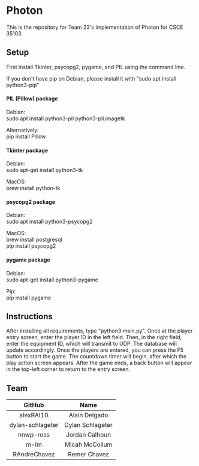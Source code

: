 # Photon

This is the repository for Team 23's implementation of Photon for CSCE 35103.

## Setup

First install Tkinter, psycopg2, pygame, and PIL using the command line.

If you don't have pip on Debian, please install it with "sudo apt install python3-pip"

#### PIL (Pillow) package

Debian:  
sudo apt install python3-pil python3-pil.imagetk

Alternatively:  
pip install Pillow

#### Tkinter package

Debian:  
sudo apt-get install python3-tk

MacOS:  
brew install python-tk

#### psycopg2 package

Debian:  
sudo apt install python3-psycopg2

MacOS:  
brew install postgresql  
pip install psycopg2

#### pygame package

Debian:  
sudo apt-get install python3-pygame

Pip:  
pip install pygame

## Instructions

After installing all requirements, type "python3 main.py".
Once at the player entry screen, enter the player ID in the left field.
Then, in the right field, enter the equipment ID, which will transmit to UDP.
The database will update accordingly.
Once the players are entered, you can press the F5 button to start the game.
The countdown timer will begin, after which the play action screen appears. 
After the game ends, a back button will appear in the top-left corner to return to the entry screen. 

## Team


GitHub	          |  Name            |
:----------------:|:----------------:|
alexRAI10	        |  Alain Delgado   |
dylan-schlageter  | Dylan Schlageter |
nnwp-ross	        |  Jordan Calhoun  |
m-lm	            |  Micah McCollum  |
RAndreChavez	    |  Remer Chavez    |
